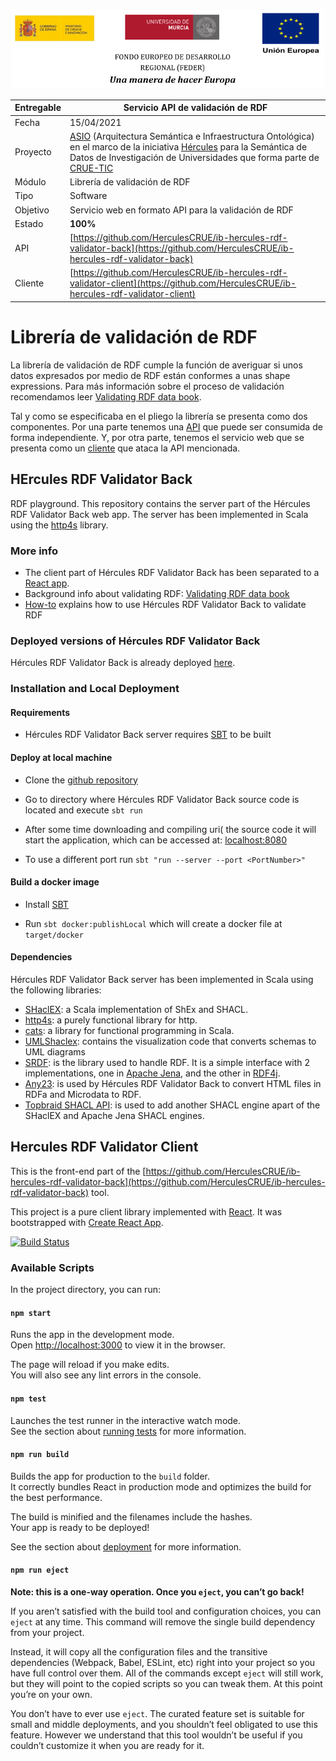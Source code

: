 ![](./img/logos_feder.png)

| Entregable     | Servicio API de validación de RDF                            |
| -------------- | ------------------------------------------------------------ |
| Fecha          | 15/04/2021                                                   |
| Proyecto       | [ASIO](https://www.um.es/web/hercules/proyectos/asio) (Arquitectura Semántica e Infraestructura Ontológica) en el marco de la iniciativa [Hércules](https://www.um.es/web/hercules/) para la Semántica de Datos de Investigación de Universidades que forma parte de [CRUE-TIC](https://www.crue.org/proyecto/hercules/) |
| Módulo         | Librería de validación de RDF                  |
| Tipo           | Software                                                     |
| Objetivo       | Servicio web en formato API para la validación de RDF |
| Estado         | **100%**  |
| API         | [https://github.com/HerculesCRUE/ib-hercules-rdf-validator-back](https://github.com/HerculesCRUE/ib-hercules-rdf-validator-back) |
| Cliente         | [https://github.com/HerculesCRUE/ib-hercules-rdf-validator-client](https://github.com/HerculesCRUE/ib-hercules-rdf-validator-client) |


# Librería de validación de RDF

La librería de validación de RDF cumple la función de averiguar si unos datos expresados por medio de RDF están conformes a unas shape expressions. Para más información sobre el proceso de validación recomendamos leer [Validating RDF data book](http://book.validatingrdf.com). 

Tal y como se especificaba en el pliego la librería se presenta como dos componentes. Por una parte tenemos una [API](https://github.com/HerculesCRUE/ib-hercules-rdf-validator-back/blob/herculesCRUE/main/README.md) que puede ser consumida de forma independiente. Y, por otra parte, tenemos el servicio web que se presenta como un [cliente](https://github.com/HerculesCRUE/ib-hercules-rdf-validator-client) que ataca la API mencionada.

## HErcules RDF Validator Back

RDF playground. This repository contains the server part of the Hércules RDF Validator Back web app.
The server has been implemented in Scala using the [http4s](https://http4s.org/) library. 

### More info

* The client part of Hércules RDF Validator Back has been separated to a [React app](https://github.com/weso/rdfshape-client).
* Background info about validating RDF: [Validating RDF data book](http://book.validatingrdf.com)
* [How-to](https://github.com/labra/rdfshape/wiki/Tutorial) explains how to use Hércules RDF Validator Back to validate RDF

### Deployed versions of Hércules RDF Validator Back

Hércules RDF Validator Back is already deployed [here](http://rdfshape.weso.es).

### Installation and Local Deployment 

#### Requirements

* Hércules RDF Validator Back server requires [SBT](https://www.scala-sbt.org/) to be built

#### Deploy at local machine

* Clone the [github repository](https://github.com/labra/rdfshape)

* Go to directory where Hércules RDF Validator Back source code is located and execute `sbt run`

* After some time downloading and compiling           uri(
the source code it will start the application, which can be accessed at: [localhost:8080](http://localhost:8080)

* To use a different port run `sbt "run --server --port <PortNumber>"`

#### Build a docker image

* Install [SBT](https://www.scala-sbt.org/)

* Run `sbt docker:publishLocal` which will create a docker file at `target/docker`

#### Dependencies

Hércules RDF Validator Back server has been implemented in Scala using the following libraries:

* [SHaclEX](https://github.com/labra/shaclex): a Scala implementation of ShEx and SHACL.
* [http4s](https://http4s.org/): a purely functional library for http.
* [cats](https://typelevel.org/cats/): a library for functional programming in Scala.
* [UMLShaclex](https://github.com/labra/shaclex): contains the visualization code that converts schemas to UML diagrams
* [SRDF](http://www.weso.es/srdf/): is the library used to handle RDF. It is a simple interface with 2 implementations, one in [Apache Jena](https://jena.apache.org/), and the other in [RDF4j](https://rdf4j.org/).
* [Any23](https://any23.apache.org/): is used by Hércules RDF Validator Back to convert HTML files in RDFa and Microdata to RDF.
* [Topbraid SHACL API](https://github.com/TopQuadrant/shacl): is used to add another SHACL engine apart of the SHaclEX and Apache Jena SHACL engines.


## Hercules RDF Validator Client

This is the front-end part of the [https://github.com/HerculesCRUE/ib-hercules-rdf-validator-back](https://github.com/HerculesCRUE/ib-hercules-rdf-validator-back) tool. 

This project is a pure client library implemented with [React](http://reactjs.org/). 
It was bootstrapped with [Create React App](https://github.com/facebook/create-react-app).

[![Build Status](https://travis-ci.org/weso/rdfshape-client.svg?branch=master)](https://travis-ci.org/weso/rdfshape-client)


### Available Scripts

In the project directory, you can run:

#### `npm start`

Runs the app in the development mode.<br>
Open [http://localhost:3000](http://localhost:3000) to view it in the browser.

The page will reload if you make edits.<br>
You will also see any lint errors in the console.

#### `npm test`

Launches the test runner in the interactive watch mode.<br>
See the section about [running tests](https://facebook.github.io/create-react-app/docs/running-tests) for more information.

#### `npm run build`

Builds the app for production to the `build` folder.<br>
It correctly bundles React in production mode and optimizes the build for the best performance.

The build is minified and the filenames include the hashes.<br>
Your app is ready to be deployed!

See the section about [deployment](https://facebook.github.io/create-react-app/docs/deployment) for more information.

#### `npm run eject`

**Note: this is a one-way operation. Once you `eject`, you can’t go back!**

If you aren’t satisfied with the build tool and configuration choices, you can `eject` at any time. This command will remove the single build dependency from your project.

Instead, it will copy all the configuration files and the transitive dependencies (Webpack, Babel, ESLint, etc) right into your project so you have full control over them. All of the commands except `eject` will still work, but they will point to the copied scripts so you can tweak them. At this point you’re on your own.

You don’t have to ever use `eject`. The curated feature set is suitable for small and middle deployments, and you shouldn’t feel obligated to use this feature. However we understand that this tool wouldn’t be useful if you couldn’t customize it when you are ready for it.



